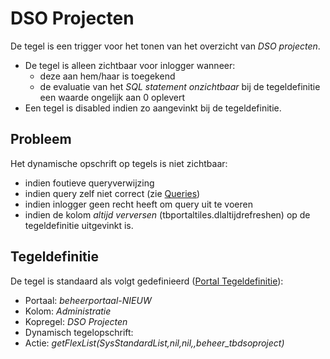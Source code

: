 # DSO Projecten

De tegel is een trigger voor het tonen van het overzicht van *DSO projecten*.

  - De tegel is alleen zichtbaar voor inlogger wanneer:
    - deze aan hem/haar is toegekend
    - de evaluatie van het *SQL statement onzichtbaar* bij de tegeldefinitie een waarde ongelijk aan 0 oplevert
  - Een tegel is disabled indien zo aangevinkt bij de tegeldefinitie.

## Probleem

Het dynamische opschrift op tegels is niet zichtbaar:

  - indien foutieve queryverwijzing
  - indien query zelf niet correct (zie [Queries](/instellen_inrichten/queries.md))
  - indien inlogger geen recht heeft om query uit te voeren
  - indien de kolom *altijd verversen* (tbportaltiles.dlaltijdrefreshen) op de tegeldefinitie uitgevinkt is.

## Tegeldefinitie

De tegel is standaard als volgt gedefinieerd ([Portal Tegeldefinitie](/instellen_inrichten/portaldefinitie/portal_tegel.md)):

  - Portaal: *beheerportaal-NIEUW*
  - Kolom: *Administratie*
  - Kopregel: *DSO Projecten*
  - Dynamisch tegelopschrift:
  - Actie: *getFlexList(SysStandardList,nil,nil,,beheer_tbdsoproject)*

